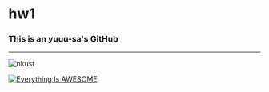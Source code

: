# hw1
### This is an yuuu-sa's GitHub
***

![nkust](https://github.com/user-attachments/assets/da2ed273-7e7a-479f-b54e-8686f697f991)

[![Everything Is AWESOME](https://img.youtube.com/vi/StTqXEQ2l-Y/0.jpg)](https://www.youtube.com/watch?v=StTqXEQ2l-Y "Everything Is AWESOME")
